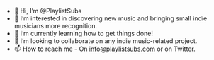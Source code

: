 - 👋 Hi, I’m @PlaylistSubs
- 👀 I’m interested in discovering new music and bringing small indie musicians more recognition.
- 🌱 I’m currently learning how to get things done!
- 💞️ I’m looking to collaborate on any indie music-related project.
- 📫 How to reach me - On info@playlistsubs.com or on Twitter.

<!---
PlaylistSubs/PlaylistSubs is a ✨ special ✨ repository because its `README.md` (this file) appears on your GitHub profile.
You can click the Preview link to take a look at your changes.
--->
